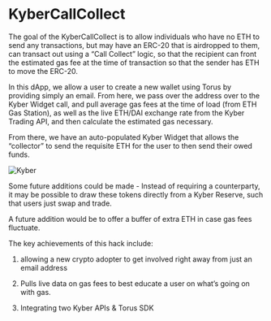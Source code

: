 
# KyberCallCollect

The goal of the KyberCallCollect is to allow individuals who have no ETH to send any transactions, but may have an ERC-20 that is airdropped to them, can transact out using a “Call Collect” logic, so that the recipient can front the estimated gas fee at the time of transaction so that the sender has ETH to move the ERC-20.

In this dApp, we allow a user to create a new wallet using Torus by providing simply an email. From here, we pass over the address over to the Kyber Widget call, and pull average gas fees at the time of load (from ETH Gas Station), as well as the live ETH/DAI exchange rate from the Kyber Trading API, and then calculate the estimated gas necessary.

From there, we have an auto-populated Kyber Widget that allows the “collector” to send the requisite ETH for the user to then send their owed funds.

![Kyber](https://calchulus.github.io/kybercallcollect/screenshots/kyber.png)

Some future additions could be made - Instead of requiring a counterparty, it may be possible to draw these tokens directly from a Kyber Reserve, such that users just swap and trade. 

A future addition would be to offer a buffer of extra ETH in case gas fees fluctuate.

The key achievements of this hack include:  
1. allowing a new crypto adopter to get involved right away from just an email address

2. Pulls live data on gas fees to best educate a user on what’s going on with gas.

3. Integrating two Kyber APIs & Torus SDK 

